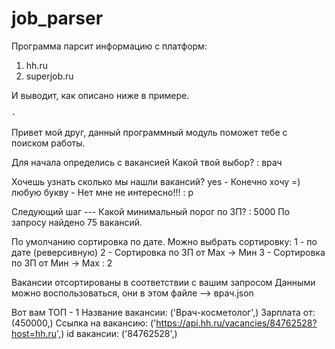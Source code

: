 # job_parser
Программа парсит информацию с платформ:
1. hh.ru 
2. superjob.ru

И выводит, как описано ниже в примере.

    -
Привет мой друг, данный программный модуль поможет тебе с поиском работы.

Для начала определись с вакансией
Какой твой выбор?
: врач

Хочешь узнать сколько мы нашли вакансий?
    yes - Конечно хочу =)
    любую букву - Нет мне не интересно!!!
    : р

Следующий шаг ---
Какой минимальный порог по ЗП?
: 5000
По запросу найдено 75 вакансий.

По умолчанию сортировка по дате.
Можно выбрать сортировку: 
    1 - по дате (реверсивную)
    2 - Сортировка по ЗП от Мах -> Мин
    3 - Сортировка по ЗП от Мин -> Мах
  : 2

Вакансии отсортированы в соответствии с вашим запросом
Данными можно воспользоваться, они в этом файле --> врач.json

Вот вам ТОП - 1
Название вакансии: ('Врач-косметолог',)
Зарплата от: (450000,)
Ссылка на вакансию: ('https://api.hh.ru/vacancies/84762528?host=hh.ru',)
id вакансии: ('84762528',)